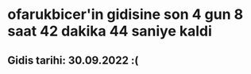 # ofarukbicer'in gidisine son 4 gun 8 saat 42 dakika 44 saniye kaldi

## Gidis tarihi: 30.09.2022 :(
